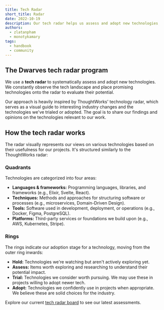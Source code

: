 ```yaml
---
title: Tech Radar
short_title: Radar
date: 2022-10-19
description: Our tech radar helps us assess and adopt new technologies, inspired by ThoughtWorks. Learn about its structure and how we use it.
authors:
  - zlatanpham
  - monotykamary
tags:
  - handbook
  - community
---
```


## The Dwarves tech radar program

We use a **tech radar** to systematically assess and adopt new technologies. We constantly observe the tech landscape and place promising technologies onto the radar to evaluate their potential.

Our approach is heavily inspired by ThoughtWorks' technology radar, which serves as a visual guide to interesting industry changes and the technologies we've trialed or adopted. The goal is to share our findings and opinions on the technologies relevant to our work.

## How the tech radar works

The radar visually represents our views on various technologies based on their usefulness for our projects. It's structured similarly to the ThoughtWorks radar:

### Quadrants

Technologies are categorized into four areas:

- **Languages & frameworks:** Programming languages, libraries, and frameworks (e.g., Elixir, Svelte, React).
- **Techniques:** Methods and approaches for structuring software or processes (e.g., microservices, Domain-Driven Design).
- **Tools:** Software used in development, deployment, or operations (e.g., Docker, Figma, PostgreSQL).
- **Platforms:** Third-party services or foundations we build upon (e.g., AWS, Kubernetes, Stripe).

### Rings

The rings indicate our adoption stage for a technology, moving from the outer ring inwards:

- **Hold:** Technologies we're watching but aren't actively exploring yet.
- **Assess:** Items worth exploring and researching to understand their potential impact.
- **Trial:** Technologies we consider worth pursuing. We may use these in projects willing to adopt newer tech.
- **Adopt:** Technologies we confidently use in projects when appropriate. We believe these are solid choices for the industry.

Explore our current [tech radar board](https://radar.d.foundation/) to see our latest assessments.
